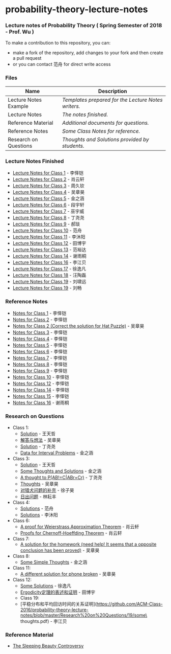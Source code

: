 # probability-theory-lecture-notes

### Lecture notes of Probability Theory ( Spring Semester of 2018 - Prof. Wu )  
To make a contribution to this repository, you can:
- make a fork of the repository, add changes to your fork and then create a pull request
- or you can contact 范舟 for direct write access

### Files

| Name | Description |
| - | - |
| Lecture Notes Example | *Templates prepared for the Lecture Notes writers.* |
| Lecture Notes | *The notes finished.* |
| Reference Material | *Additional documents for questions.* |
| Reference Notes | *Some Class Notes for reference.* |
| Research on Questions | *Thoughts and Solutions provided by students.* |

### Lecture Notes Finished
  - [Lecture Notes for Class 1](https://github.com/ACM-Class-2016/probability-theory-lecture-notes/blob/master/Lecture%20Notes/1/Lecture%20Notes%20for%20Probability%20Theory%20-%20Class%201.pdf) - 李怿铠
  - [Lecture Notes for Class 2](https://github.com/ACM-Class-2016/probability-theory-lecture-notes/blob/master/Lecture%20Notes/2/Probability_Theory_Note2.pdf) - 肖云轩
  - [Lecture Notes for Class 3](https://github.com/ACM-Class-2016/probability-theory-lecture-notes/blob/master/Lecture%20Notes/3/Probability_Theory_Note3-First_Draft.pdf) - 周久钦
  - [Lecture Notes for Class 4](https://github.com/ACM-Class-2016/probability-theory-lecture-notes/blob/master/Lecture%20Notes/4/Probability_Theory_Note4.pdf) - 吴章昊
  - [Lecture Notes for Class 5](https://github.com/ACM-Class-2016/probability-theory-lecture-notes/blob/master/Lecture%20Notes/5/Probability_Theory_Note5.pdf) - 金之涵
  - [Lecture Notes for Class 6](https://github.com/ACM-Class-2016/probability-theory-lecture-notes/blob/master/Lecture%20Notes/6/Note%20of%20Probability%20Lesson%206.pdf) - 段宇轩
  - [Lecture Notes for Class 7](https://github.com/ACM-Class-2016/probability-theory-lecture-notes/blob/master/Lecture%20Notes/7/Lecture%20Notes%20for%20Probability%20Theory%20-%20Class%207.pdf) - 巫宇威
  - [Lecture Notes for Class 8](https://github.com/ACM-Class-2016/probability-theory-lecture-notes/blob/master/Lecture%20Notes/8/Lecture%20Notes%20for%20Probability%20Theory%20-%20Class%208.pdf) - 丁尧尧
  - [Lecture Notes for Class 9](https://github.com/ACM-Class-2016/probability-theory-lecture-notes/blob/master/Lecture%20Notes/9/9.pdf) - 郝琰
  - [Lecture Notes for Class 10](https://github.com/ACM-Class-2016/probability-theory-lecture-notes/blob/master/Lecture%20Notes/10/Lecture%20Notes%20of%20Probability%20Theory%20-%20Lesson%2010.pdf) - 范舟
  - [Lecture Notes for Class 11](https://github.com/ACM-Class-2016/probability-theory-lecture-notes/blob/master/Lecture%20Notes/11/Lecture%20Notes%20of%20Probability%20Theory%20-%20Lesson%2011.pdf) - 李沐阳
  - [Lecture Notes for Class 12](https://github.com/TianBoyu/probability-theory-lecture-notes/blob/master/Lecture%20Notes/12/Lecture%20Notes%20of%20Probability%20Theory%20-%20Lesson%2012.pdf) - 田博宇
  - [Lecture Notes for Class 13](https://github.com/ACM-Class-2016/probability-theory-lecture-notes/blob/master/Lecture%20Notes/13/lecture-notes13.pdf) - 范裕达
  - [Lecture Notes for Class 14](https://github.com/ACM-Class-2016/probability-theory-lecture-notes/blob/master/Lecture%20Notes/14/14.pdf) - 谢雨桐
  - [Lecture Notes for Class 16](https://github.com/ACM-Class-2016/probability-theory-lecture-notes/blob/master/Lecture%20Notes/16/16.pdf) - 李江贝
  - [Lecture Notes for Class 17](https://github.com/ACM-Class-2016/probability-theory-lecture-notes/blob/master/Lecture%20Notes/17/17.pdf) - 徐逸凡
  - [Lecture Notes for Class 18](https://github.com/ACM-Class-2016/probability-theory-lecture-notes/blob/master/Lecture%20Notes/18/18.pdf) - 汪陶磊
  - [Lecture Notes for Class 19](https://github.com/ACM-Class-2016/probability-theory-lecture-notes/blob/master/Lecture%20Notes/19/19_lxy.pdf) - 刘啸远
  - [Lecture Notes for Class 19](https://github.com/ACM-Class-2016/probability-theory-lecture-notes/blob/master/Lecture%20Notes/19/19_lc.pdf) - 刘畅
### **Reference Notes**
  - [Notes for Class 1](https://github.com/ACM-Class-2016/probability-theory-lecture-notes/blob/master/Reference%20Notes/1/%E6%A6%82%E7%8E%87%E8%AE%BA%E7%AC%94%E8%AE%B001-LYK.pdf) - 李怿铠
  - [Notes for Class 2](https://github.com/ACM-Class-2016/probability-theory-lecture-notes/blob/master/Reference%20Notes/2/%E6%A6%82%E7%8E%87%E8%AE%BA%E7%AC%94%E8%AE%B002-LYK.pdf) - 李怿铠
  - [Notes for Class 2 (Correct the solution for Hat Puzzle)](https://github.com/ACM-Class-2016/probability-theory-lecture-notes/blob/master/Reference%20Notes/2/Elementary%20Probability-%E5%90%B4%E7%AB%A0%E6%98%8A.pdf) - 吴章昊
  - [Notes for Class 3](https://github.com/ACM-Class-2016/probability-theory-lecture-notes/blob/master/Reference%20Notes/3/%E6%A6%82%E7%8E%87%E8%AE%BA%E7%AC%94%E8%AE%B003-LYK.pdf) - 李怿铠
  - [Notes for Class 4](https://github.com/ACM-Class-2016/probability-theory-lecture-notes/blob/ccd2ee39003e9647c08d957b7a457f6218affeac/Reference%20Notes/4/%E6%A6%82%E7%8E%87%E8%AE%BA%E7%AC%94%E8%AE%B004-LYK.pdf) - 李怿铠
  - [Notes for Class 5](https://github.com/ACM-Class-2016/probability-theory-lecture-notes/blob/master/Reference%20Notes/5/%E6%A6%82%E7%8E%87%E8%AE%BA%E7%AC%94%E8%AE%B005-LYK.pdf) - 李怿铠
  - [Notes for Class 6](https://github.com/ACM-Class-2016/probability-theory-lecture-notes/blob/facf3577daf627b5924a5614a70a8162cd503f4d/Reference%20Notes/6/%E6%A6%82%E7%8E%87%E8%AE%BA%E7%AC%94%E8%AE%B006-LYK.pdf) - 李怿铠
  - [Notes for Class 7](https://github.com/ACM-Class-2016/probability-theory-lecture-notes/blob/master/Reference%20Notes/7/%E6%A6%82%E7%8E%87%E8%AE%BA%E7%AC%94%E8%AE%B007-LYK.pdf) - 李怿铠
  - [Notes for Class 8](https://github.com/ACM-Class-2016/probability-theory-lecture-notes/blob/098822dbb3d60f2d64658db17522ddeef1cb98d9/Reference%20Notes/8/%E6%A6%82%E7%8E%87%E8%AE%BA%E7%AC%94%E8%AE%B008-LYK.pdf) - 李怿铠
  - [Notes for Class 9](https://github.com/ACM-Class-2016/probability-theory-lecture-notes/blob/master/Reference%20Notes/9/%E6%A6%82%E7%8E%87%E8%AE%BA%E7%AC%94%E8%AE%B009-LYK.pdf) - 李怿铠
  - [Notes for Class 10](https://github.com/ACM-Class-2016/probability-theory-lecture-notes/blob/master/Reference%20Notes/10/%E6%A6%82%E7%8E%87%E8%AE%BA%E7%AC%94%E8%AE%B010-LYK.pdf) - 李怿铠
  - [Notes for Class 12](https://github.com/ACM-Class-2016/probability-theory-lecture-notes/blob/ac75d73a3dc9ea3c7ff03bcb34fc0a1fbc06da98/Reference%20Notes/12/%E6%A6%82%E7%8E%87%E8%AE%BA%E7%AC%94%E8%AE%B012-LYK.pdf) - 李怿铠
  - [Notes for Class 14](https://github.com/ACM-Class-2016/probability-theory-lecture-notes/blob/master/Reference%20Notes/14/%E6%A6%82%E7%8E%87%E8%AE%BA%E7%AC%94%E8%AE%B014-LYK.pdf) - 李怿铠
  - [Notes for Class 15](https://github.com/ACM-Class-2016/probability-theory-lecture-notes/blob/master/Reference%20Notes/15/%E6%A6%82%E7%8E%87%E8%AE%BA%E7%AC%94%E8%AE%B015-LYK.pdf) - 李怿铠
  - [Notes for Class 16](https://github.com/ACM-Class-2016/probability-theory-lecture-notes/blob/master/Reference%20Notes/16/Class16-%E8%B0%A2%E9%9B%A8%E6%A1%90.pdf) - 谢雨桐

### Research on Questions
  - Class 1:
    - [Solution](https://github.com/ACM-Class-2016/probability-theory-lecture-notes/blob/master/Research%20on%20Questions/1/Solution_%E7%8E%8B%E5%A4%A9%E5%93%B2.pdf) - 王天哲
    - [解答与想法](https://github.com/ACM-Class-2016/probability-theory-lecture-notes/blob/master/Research%20on%20Questions/1/%E8%A7%A3%E7%AD%94%E4%B8%8E%E6%83%B3%E6%B3%95-%E5%90%B4%E7%AB%A0%E6%98%8A.pdf) - 吴章昊
    - [Solution](https://github.com/ACM-Class-2016/probability-theory-lecture-notes/blob/master/Research%20on%20Questions/1/Solution_%E4%B8%81%E5%B0%A7%E5%B0%A7.pdf) - 丁尧尧
    - [Data for Interval Problems](https://github.com/ACM-Class-2016/probability-theory-lecture-notes/blob/ccd2ee39003e9647c08d957b7a457f6218affeac/Research%20on%20Questions/1/Data%20for%20Interval%20Problems/small_data.pdf) - 金之涵
  - Class 3:
    - [Solution](https://github.com/ACM-Class-2016/probability-theory-lecture-notes/blob/master/Research%20on%20Questions/3/Solution_%E7%8E%8B%E5%A4%A9%E5%93%B2.pdf) - 王天哲
    - [Some Thoughts and Solutions](https://github.com/ACM-Class-2016/probability-theory-lecture-notes/blob/master/Research%20on%20Questions/3/Thoughts_%E9%87%91%E4%B9%8B%E6%B6%B5.pdf) - 金之涵
    - [A thought to P(AB!=C|ABr=Cr)](https://github.com/ACM-Class-2016/probability-theory-lecture-notes/blob/master/Research%20on%20Questions/3/Thoughts_%E4%B8%81%E5%B0%A7%E5%B0%A7.pdf) - 丁尧尧 
    - [Thoughts](https://github.com/ACM-Class-2016/probability-theory-lecture-notes/blob/master/Research%20on%20Questions/3/Thoughts_%E5%90%B4%E7%AB%A0%E6%98%8A.pdf) - 吴章昊
    - [对猎犬问题的补充](https://github.com/ACM-Class-2016/probability-theory-lecture-notes/blob/master/Research%20on%20Questions/3/thoughts_Xu.pdf) - 徐子昊
    - [日出问题](https://github.com/ACM-Class-2016/probability-theory-lecture-notes/blob/master/Research%20on%20Questions/1/Sunrise_problem.pdf) - 林耘丰
  - Class 4:
    - [Solutions](https://github.com/ACM-Class-2016/probability-theory-lecture-notes/blob/master/Research%20on%20Questions/4/Solutions-Lecture-4-%E8%8C%83%E8%88%9F.pdf) - 范舟
    - [Solutions](https://github.com/ACM-Class-2016/probability-theory-lecture-notes/blob/master/Research%20on%20Questions/4/Thoughts_%E6%9D%8E%E6%B2%90%E9%98%B3.pdf) - 李沐阳
  - Class 6:
    - [A proof for Weierstrass Approximation Theorem](https://github.com/ACM-Class-2016/probability-theory-lecture-notes/tree/master/Research%20on%20Questions/6/Proof_for_Weierstrass_Approximation_Theorem.pdf) - 肖云轩
    - [Proofs for Chernoff-Hoeffding Theorem](https://github.com/ACM-Class-2016/probability-theory-lecture-notes/tree/master/Research%20on%20Questions/6/Proofs_for_Chernoff-Hoeffding_Theorem.pdf) - 肖云轩  
  - Class 7:
    - [A solution for the homework (need help! It seems that a opposite conclusion has been proved)](https://github.com/ACM-Class-2016/probability-theory-lecture-notes/tree/master/Research%20on%20Questions/7/Solution_for_the_HW.pdf) - 吴章昊 
  - Class 8:
    - [Some Simple Thoughts](https://github.com/ACM-Class-2016/probability-theory-lecture-notes/blob/master/Research%20on%20Questions/8/SomeThoughts_Pascalprimer.pdf) - 金之涵
  - Class 11:
    - [A different solution for phone broken](https://github.com/ACM-Class-2016/probability-theory-lecture-notes/blob/master/Research%20on%20Questions/11/A%20different%20solution%20for%20the%20phone%20broken%20problem.pdf) - 吴章昊
  - Class 12:
    - [Some Solutions](https://github.com/ACM-Class-2016/probability-theory-lecture-notes/blob/87876d4b50c65c4f277a40c85ce8e75bcb18c4e0/Research%20on%20Questions/12/SomeSolutions.pdf) - 徐逸凡
    - [Ergodicity定理的表述和证明](https://github.com/ACM-Class-2016/probability-theory-lecture-notes/blob/master/Research%20on%20Questions/12/%E9%97%AE%E9%A2%98%E8%A7%A3%E7%AD%94.pdf) - 田博宇
    - Class 19:
    - [平稳分布和平均回访时间的关系证明](https://github.com/ACM-Class-2016/probability-theory-lecture-notes/blob/master/Research%20on%20Questions/19/some\ thoughts.pdf) - 李江贝

### Reference Material
  - [The Sleeping Beauty Controversy](https://github.com/ACM-Class-2016/probability-theory-lecture-notes/blob/master/Reference%20Material/The%20Sleeping%20Beauty%20Controversy.pdf)
